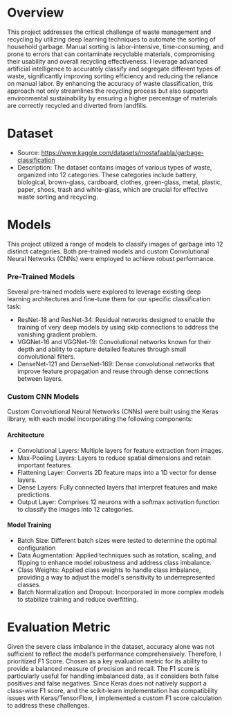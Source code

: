 # Overview
This project addresses the critical challenge of waste management and recycling by utilizing deep learning techniques to automate the sorting of household garbage. Manual sorting is labor-intensive, time-consuming, and prone to errors that can contaminate recyclable materials, compromising their usability and overall recycling effectiveness. I leverage advanced artificial intelligence to accurately classify and segregate different types of waste, significantly improving sorting efficiency and reducing the reliance on manual labor. By enhancing the accuracy of waste classification, this approach not only streamlines the recycling process but also supports environmental sustainability by ensuring a higher percentage of materials are correctly recycled and diverted from landfills.

# Dataset 
- Source: https://www.kaggle.com/datasets/mostafaabla/garbage-classification
- Description: The dataset contains images of various types of waste, organized into 12 categories. These categories include battery, biological, brown-glass, cardboard, clothes, green-glass, metal, plastic, paper, shoes, trash and white-glass, which are crucial for effective waste sorting and recycling.

# Models
This project utilized a range of models to classify images of garbage into 12 distinct categories. Both pre-trained models and custom Convolutional Neural Networks (CNNs) were employed to achieve robust performance.
### Pre-Trained Models
Several pre-trained models were explored to leverage existing deep learning architectures and fine-tune them for our specific classification task:

- ResNet-18 and ResNet-34: Residual networks designed to enable the training of very deep models by using skip connections to address the vanishing gradient problem.
- VGGNet-16 and VGGNet-19: Convolutional networks known for their depth and ability to capture detailed features through small convolutional filters.
- DenseNet-121 and DenseNet-169: Dense convolutional networks that improve feature propagation and reuse through dense connections between layers.

### Custom CNN Models 
Custom Convolutional Neural Networks (CNNs) were built using the Keras library, with each model incorporating the following components:

#### Architecture
- Convolutional Layers: Multiple layers for feature extraction from images.
- Max-Pooling Layers: Layers to reduce spatial dimensions and retain important features.
- Flattening Layer: Converts 2D feature maps into a 1D vector for dense layers.
- Dense Layers: Fully connected layers that interpret features and make predictions.
- Output Layer: Comprises 12 neurons with a softmax activation function to classify the images into 12 categories.
  
#### Model Training
- Batch Size: Different batch sizes were tested to determine the optimal configuration
- Data Augmentation: Applied techniques such as rotation, scaling, and flipping to enhance model robustness and address class imbalance.
- Class Weights: Applied class weights to handle class imbalance, providing a way to adjust the model's sensitivity to underrepresented classes.
- Batch Normalization and Dropout: Incorporated in more complex models to stabilize training and reduce overfitting.

# Evaluation Metric
Given the severe class imbalance in the dataset, accuracy alone was not sufficient to reflect the model’s performance comprehensively. Therefore, I prioritized F1 Score. Chosen as a key evaluation metric for its ability to provide a balanced measure of precision and recall. The F1 score is particularly useful for handling imbalanced data, as it considers both false positives and false negatives. Since Keras does not natively support a class-wise F1 score, and the scikit-learn implementation has compatibility issues with Keras/TensorFlow, I implemented a custom F1 score calculation to address these challenges.
